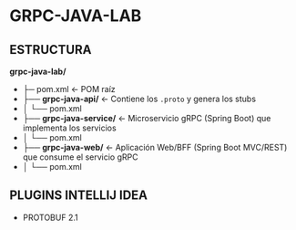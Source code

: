 # GRPC-JAVA-LAB

##  ESTRUCTURA

**grpc-java-lab/**
* ├─ pom.xml                 ← POM raíz
* ├── **grpc-java-api/**          ← Contiene los `.proto` y genera los stubs
* │   └── pom.xml
* ├── **grpc-java-service/**      ← Microservicio gRPC (Spring Boot) que implementa los servicios 
* │   └── pom.xml
* ├── **grpc-java-web/**          ← Aplicación Web/BFF (Spring Boot MVC/REST) que consume el servicio gRPC
* │   └── pom.xml


## PLUGINS INTELLIJ IDEA
* PROTOBUF 2.1